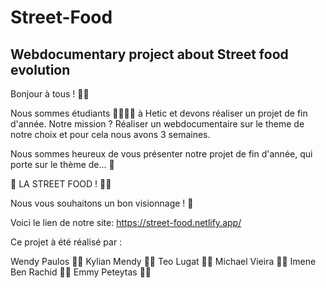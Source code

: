 # Street-Food

## Webdocumentary project about Street food evolution
Bonjour à tous ! 👋🏼

Nous sommes étudiants 👩‍🎓🧑‍🎓 à Hetic et devons réaliser un projet de fin d'année. Notre mission ?  Réaliser un webdocumentaire sur le theme de notre choix et pour cela nous avons 3 semaines. 

Nous sommes heureux de vous présenter notre projet de fin d'année, qui porte sur le thème de... 🥁


🎉 LA STREET FOOD ! 🥡🥙

Nous vous souhaitons un bon visionnage ! 🍿

Voici le lien de notre site: https://street-food.netlify.app/

Ce projet à été réalisé par : 

Wendy Paulos 🦖🌯
Kylian Mendy 🍺🍔
Teo Lugat 🥃🍜
Michael Vieira 🐆🌮
Imene Ben Rachid 🐉🍕
Emmy Peteytas 🐺🥓

